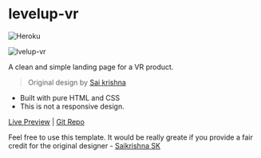 # levelup-vr
![Heroku](https://heroku-badge.herokuapp.com/?app=heroku-badge)

![lvelup-vr](https://i.imgur.com/pYdASUV.jpg)

A clean and simple landing page for a VR product. 
> Original design by [Sai krishna](https://www.behance.net/gallery/73522819/Landing-page-for-VR-app-levelupvr)

  - Built with pure HTML and CSS
  - This is not a responsive design.

[Live Preview](https://levelupvr.herokuapp.com/)  |  [Git Repo](https://github.com/RaghavVenkat/levelup-vr)

Feel free to use this template. It would be really greate if you provide a fair credit for the original designer - [Saikrishna SK](https://www.behance.net/saikrishna)
